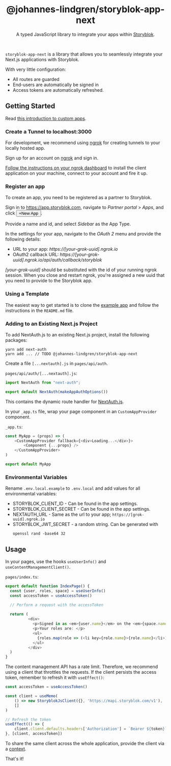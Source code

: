 <div align="center">
	<h1 align="center">@johannes-lindgren/storyblok-app-next</h1>
  <p align="center">
    A typed JavaScript library to integrate your apps within <a href="https://www.storyblok.com" target="_blank">Storyblok</a>.
  </p>
  <br />
</div>

`storyblok-app-next` is a library that allows you to seamlessly integrate your Next.js applications with Storyblok.

With very little configuration:

* All routes are guarded
* End-users are automatically be signed in
* Access tokens are automatically refreshed.

## Getting Started

Read [this introduction to custom apps](https://www.storyblok.com/docs/plugins/custom-application).

### Create a Tunnel to localhost:3000

For development, we recommend using [ngrok](https://ngrok.com/) for creating tunnels to your locally hosted app.

Sign up for an account on [ngrok](https://ngrok.com/) and sign in.

[Follow the instructions on your ngrok dashboard](https://dashboard.ngrok.com/get-started/setup) to install the client
application on your machine, connect to your account and fire it up.

### Register an app

To create an app, you need to be registered as a partner to Storyblok.

Sign in to https://app.storyblok.com, navigate to _Partner portal_ > _Apps_, and click <button>+New App</button>.

Provide a name and id, and select _Sidebar_ as the App Type.

In the settings for your app, navigate to the _OAuth 2_ menu and provide the following details:

* URL to your app: _https://[your-grok-uuid].ngrok.io_
* OAuth2 callback URL: _https://[your-grok-uuid].ngrok.io/api/auth/callback/storyblok_

_[your-grok-uuid]_ should be substituted with the id of your running ngrok session. When you close and restart ngrok,
you're assigned a new uuid that you need to provide to the Storyblok app.

### Using a Template

The easiest way to get started is to clone
the [example app](https://github.com/johannes-lindgren/storyblok/tree/main/examples/nextjs-sidebar-app) and follow the
instructions in the `README.md` file.

### Adding to an Existing Next.js Project

To add NextAuth.js to an existing Next.js project, install the following packages:

```shell
yarn add next-auth
yarn add ... // TODO @johannes-lindgren/storyblok-app-next
```

Create a file `[...nextauth].js` in `pages/api/auth`.

`pages/api/auth/[...nextauth].js`:

```typescript
import NextAuth from "next-auth";

export default NextAuth(makeAppAuthOptions())
```

This contains the dynamic route handler for [NextAuth.js](https://next-auth.js.org/).

In your `_app.ts` file, wrap your page component in an `CustomAppProvider` component.

`_app.ts`:

```typescript jsx
const MyApp = (props) => (
    <CustomAppProvider fallback={<div>Loading...</div>}>
        <Component {...props} />
    </CustomAppProvider>
)

export default MyApp
```

### Environmental Variables

Rename `.env.local.example` to `.env.local` and add values for all environmental variables:

* STORYBLOK_CLIENT_ID - Can be found in the app settings.
* STORYBLOK_CLIENT_SECRET - Can be found in the app settings.
* NEXTAUTH_URL - Same as the url to your app; `https://[grok-uuid].ngrok.io`
* STORYBLOK_JWT_SECRET - a random string. Can be generated with
     ```shell
    openssl rand -base64 32
    ```

## Usage

In your pages, use the hooks `useUserInfo()` and `useContentManagementClient()`.

`pages/index.ts`:

```typescript jsx
export default function IndexPage() {
  const {user, roles, space} = useUserInfo()
  const accessToken = useAccessToken()

  // Perform a request with the accessToken
  
  return (
          <div>
            <p>Signed in as <em>{user.name}</em> on the <em>{space.name}</em> space</p>
            <p>Your roles are: </p>
            <ul>
              {roles.map(role => (<li key={role.name}>{role.name}</li>))}
            </ul>
          </div>
  )
}
```

The content management API has a rate limit. Therefore, we recommend using a client that throttles the requests. If the client persists the access token, remember to refresh it with `useEffect()`:

```typescript jsx
const accessToken = useAccessToken()

const client = useMemo(
    () => new StoryblokJsClient({}, 'https://mapi.storyblok.com/v1'),
    []
)

// Refresh the token
useEffect(() => {
    client.client.defaults.headers['Authorization'] = `Bearer ${token}`
}, [client, accessToken])
```

To share the same client across the whole application, provide the client via
a [context](https://reactjs.org/docs/context.html).

That's it!